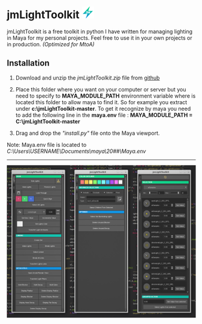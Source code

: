 # jmLightToolkit ![logo](https://github.com/JsnMertens/jmLightToolkit/blob/master/src/resources/icons/logo_jm_32.png)

jmLightToolkit is a free toolkit in python I have written for managing lighting in Maya for my personal projects. Feel free to use it in your own projects or in production.
*(Optimized for MtoA)*

## Installation

1. Download and unzip the *jmLightToolkit.zip* file from [github](https://github.com/JsnMertens/jmLightToolkit/archive/master.zip)

2. Place this folder where you want on your computer or server but you need to specify to **MAYA_MODULE_PATH** environment variable where is located this folder to allow maya to find it.
So for example you extract  under **c:\jmLightToolkit-master**.
To get it recognize by maya you need to add the following line in the **maya.env** file : **MAYA_MODULE_PATH = C:\jmLightToolkit-master**  

3. Drag and drop the *"install.py"* file onto the Maya viewport.

Note: Maya.env file is located to *C:\Users\USERNAME\Documents\maya\20##\Maya.env*

---

![jmLightToolkit UI](https://github.com/JsnMertens/jmLightToolkit/blob/master/images/ui_screen.jpg)
